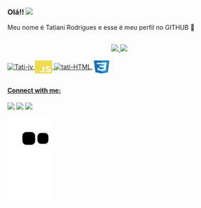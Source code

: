 ### Olá!! <img src="https://raw.githubusercontent.com/MartinHeinz/MartinHeinz/master/wave.gif" width="30px">
Meu nome é Tatiani Rodrigues e esse é meu perfil no GITHUB 🖤 

<!--
**tatianirodrigues/tatianirodrigues** is a ✨ _special_ ✨ repository because its `README.md` (this file) appears on your GitHub profile.

Here are some ideas to get you started:

- 🔭 
- 🌱 I’m currently learning ...
- 👯 I’m looking to collaborate on ...
- 🤔 I’m looking for help with ...
- 💬 Ask me about ...
- 📫 How to reach me: ...
- 😄 Pronouns: ...
- ⚡ Fun fact: ...
-->

  ##

<div align="center">
  <a href="https://github.com/tatianirodrigues">
  <img height="170em" src="https://github-readme-stats.vercel.app/api?username=tatianirodrigues&show_icons=true&theme=solarized-light&include_all_commits=true&count_private=true"/>
  <img height="170em"src="https://github-readme-stats.vercel.app/api/top-langs/?username=tatianirodrigues&layout=compact&langs_count=7&theme=solarized-light"/>
</div>

<div style="display: inline_block"><br>
  <img align="center" alt="Tati-jv" height="30" width="40"src="https://cdn.jsdelivr.net/gh/devicons/devicon/icons/java/java-original-wordmark.svg" />
  <img align="center" alt="tati-Js" height="30" width="40"src="https://raw.githubusercontent.com/devicons/devicon/master/icons/javascript/javascript-plain.svg">
  <img align="center" alt="tati-HTML" height="30" width="40" src="https://cdn.jsdelivr.net/gh/devicons/devicon/icons/html5/html5-original.svg" />
  <img align="center" alt="tati-CSS" height="30" width="40" src="https://raw.githubusercontent.com/devicons/devicon/master/icons/css3/css3-original.svg">
</div>

  ##
 #### Connect with me:
<div> 
  <a href="https://www.linkedin.com/in/tatianipereirarodrigues" target="_blank"><img src="https://img.shields.io/badge/-LinkedIn-%230077B5?style=for-the-badge&logo=linkedin&logoColor=white" target="_blank"></a> 
   <a href = "mailto:rodriguespereiratatiani@gmail.com"><img src="https://img.shields.io/badge/-Gmail-%23333?style=for-the-badge&logo=gmail&logoColor=white" target="_blank"></a>
  <a href="https://instagram.com/tatirodriiguees" target="_blank"><img src="https://img.shields.io/badge/-Instagram-%23E4405F?style=for-the-badge&logo=instagram&logoColor=white" target="_blank"></a>
 
  ![Snake animation](https://github.com/tatianirodrigues/tatianirodrigues/blob/output/github-contribution-grid-snake.svg)
</div>
